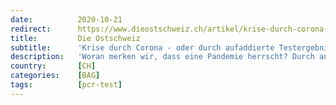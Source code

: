 ```yaml
---
date:          2020-10-21
redirect:      https://www.dieostschweiz.ch/artikel/krise-durch-corona-oder-durch-aufaddierte-testergebnisse-5YQ5OlO
title:         Die Ostschweiz
subtitle:      'Krise durch Corona - oder durch aufaddierte Testergebnisse'
description:   'Woran merken wir, dass eine Pandemie herrscht? Durch aufaddierte, positive Testergebnisse. Gäbe es die nicht, herrschte keine Pandemie.'
country:       [CH]
categories:    [BAG]
tags:          [pcr-test]
---
```


